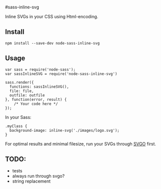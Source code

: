 #sass-inline-svg

Inline SVGs in your CSS using Html-encoding.

## Install

    npm install --save-dev node-sass-inline-svg

## Usage

    var sass = require('node-sass');
    var sassInlineSVG = require('node-sass-inline-svg')
    
    sass.render({
      functions: sassInlineSVG(),
      file: file,
      outfile: outfile
    }, function(error, result) {
        /* Your code here */
    });
    
In your Sass:

    .myClass {
      background-image: inline-svg('./images/logo.svg');
    }
    
For optimal results and minimal filesize, run your SVGs through [SVGO](https://github.com/svg/svgo) first.

## TODO:
* tests
* always run through svgo?
* string replacement